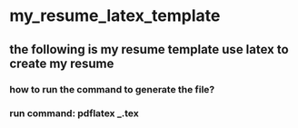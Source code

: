 # my_resume_latex_template
## the following is my resume template use latex to create my resume
### how to run the command to generate the file?
### run command: pdflatex _.tex
